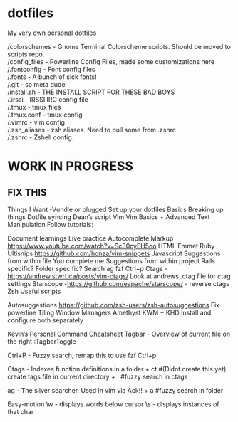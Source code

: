 dotfiles
========

My very own personal dotfiles

/colorschemes  - Gnome Terminal Colorscheme scripts.  Should be moved to scripts repo. <br/>
/config_files - Powerline Config Files, made some customizations here <br/>
/.fontconfig   - Font config files <br/>
/.fonts        - A bunch of sick fonts! <br/>
/.git          - so meta dude <br/>
/install.sh    - THE INSTALL SCRIPT FOR THESE BAD BOYS <br/>
/.irssi        - IRSSI IRC config file <br/>
/.tmux         - tmux files <br/>
/.tmux.conf    - tmux config <br/>
/.vimrc        - vim config <br/>
/.zsh_aliases - zsh aliases.  Need to pull some from .zshrc <br/>
/.zshrc        - Zshell config. <br/>

# WORK IN PROGRESS
## FIX THIS
Things I Want
-Vundle or plugged
Set up your dotfiles
Basics
Breaking up things
Dotfile syncing
Dean’s script
Vim
Vim Basics + Advanced Text Manipulation
Follow tutorials:

Document learnings
Live practice
Autocomplete 
Markup
https://www.youtube.com/watch?v=Sc30cyEH5oo
HTML
Emmet
Ruby
Ultisnips
https://github.com/honza/vim-snippets
Javascript
Suggestions from within file
You complete me
Suggestions from within project
Rails specific?
Folder specific?
Search
ag
fzf
Ctrl+p
Ctags - https://andrew.stwrt.ca/posts/vim-ctags/
Look at andrews .ctag file for ctag settings
Starscope -https://github.com/eapache/starscope/ - reverse ctags
Zsh
Useful scripts

Autosuggestions
https://github.com/zsh-users/zsh-autosuggestions
Fix powerline
Tiling Window Managers
Amethyst
KWM + KHD
Install and configure both separately



Kevin’s Personal Command Cheatsheet
Tagbar - Overview of current file on the right
:TagbarToggle

Ctrl+P - Fuzzy search,  remap this to use fzf
Ctrl+p 

Ctags - Indexes function definitions in a folder
<leader> + ct    #(Didnt create this yet) create tags file in current directory
<leader> + .      #fuzzy search in ctags

ag - The silver searcher.  Used in vim via Ack!!
<leader> + a    #fuzzy search in folder

Easy-motion
\\w                      -  displays words below cursor
\\s<any char>     -  displays instances of that char

